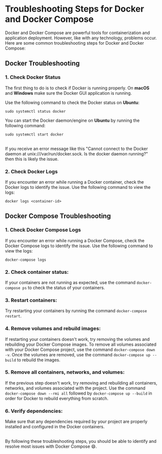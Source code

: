 # Troubleshooting Steps for Docker and Docker Compose

Docker and Docker Compose are powerful tools for containerization and application deployment. However, like with any technology, problems occur. Here are some common troubleshooting steps for Docker and Docker Compose:

## Docker Troubleshooting

### 1. Check Docker Status

The first thing to do is to check if Docker is running properly. On **macOS** and **Windows** make sure the Docker GUI application is running.

Use the following command to check the Docker status on **Ubuntu**:

<code>sudo systemctl status docker</code>

You can start the Docker daemon/engine on **Ubuntu** by running the following command:

<code>sudo systemctl start docker</code>

<br>If you receive an error message like this "Cannot connect to the Docker daemon at unix:///var/run/docker.sock. Is the docker daemon running?" then this is likely the issue.

### 2. Check Docker Logs

If you encounter an error while running a Docker container, check the Docker logs to identify the issue. Use the following command to view the logs:

<code>docker logs \<container-id\></code>

## Docker Compose Troubleshooting

### 1. Check Docker Compose Logs

If you encounter an error while running a Docker Compose, check the Docker Compose logs to identify the issue. Use the following command to view the logs:

<code>docker-compose logs</code>

### 2. Check container status:

If your containers are not running as expected, use the command `docker-compose ps` to check the status of your containers.

### 3. Restart containers:
Try restarting your containers by running the command `docker-compose restart`.

### 4. Remove volumes and rebuild images:
If restarting your containers doesn't work, try removing the volumes and rebuilding your Docker Compose images. To remove all volumes associated with your Docker Compose project, use the command `docker-compose down -v`. Once the volumes are removed, use the command `docker-compose up --build` to rebuild the images.

### 5. Remove all containers, networks, and volumes:
If the previous step doesn't work, try removing and rebuilding all containers, networks, and volumes associated with the project. Use the command `docker-compose down --rmi all` followed by `docker-compose up --build` in order for Docker to rebuild everything from scratch.

### 6. Verify dependencies:
Make sure that any dependencies required by your project are properly installed and configured in the Docker containers.


<br>By following these troubleshooting steps, you should be able to identify and resolve most issues with Docker Compose :smile:.
